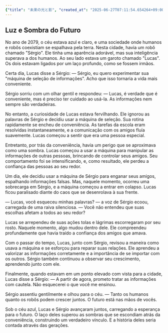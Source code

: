 ```yaml
---
{"title": "未来の光と影", "created_at": "2025-06-27T07:11:54.654264+09:00", "pattern_id": 9, "pattern_name": "ドラえもん型", "year": 2079}
---
```


## Luz e Sombra do Futuro

No ano de 2079, o céu estava azul e claro, e uma sociedade onde humanos e robôs coexistiam se espalhava pela terra. Nesta cidade, havia um robô chamado "Sérgio". Ele tinha uma aparência adorável, mas sua inteligência superava a dos humanos. Ao seu lado estava um garoto chamado "Lucas". Os dois estavam ligados por um laço profundo, como se fossem irmãos.

Certa dia, Lucas disse a Sérgio: 
— Sérgio, eu quero experimentar sua "máquina de seleção de informações". Acho que isso tornaria a vida mais conveniente.

Sérgio sorriu com um olhar gentil e respondeu: 
— Lucas, é verdade que é conveniente, mas é preciso ter cuidado ao usá-la. As informações nem sempre são verdadeiras.

No entanto, a curiosidade de Lucas estava fervilhando. Ele ignorou as palavras de Sérgio e decidiu usar a máquina de seleção. Sua rotina rapidamente se encheu de conveniência. As tarefas da escola eram resolvidas instantaneamente, e a comunicação com os amigos fluía suavemente. Lucas começou a sentir que era uma pessoa especial.

Entretanto, por trás da conveniência, havia um perigo que se aproximava como uma sombra. Lucas começou a usar a máquina para manipular as informações de outras pessoas, brincando de controlar seus amigos. Seu comportamento foi se intensificando, e, como resultado, ele perdeu a confiança das pessoas ao seu redor.

Um dia, ele decidiu usar a máquina de Sérgio para enganar seus amigos, espalhando informações falsas. Mas, naquele momento, ocorreu uma sobrecarga em Sérgio, e a máquina começou a entrar em colapso. Lucas ficou paralisado diante do caos que se desenrolava à sua frente.

— Lucas, você esqueceu minhas palavras? — a voz de Sérgio ecoou, carregada de uma raiva silenciosa. — Você não entendeu que suas escolhas afetam a todos ao seu redor?

Lucas se arrependeu de suas ações tolas e lágrimas escorregaram por seu rosto. Naquele momento, algo mudou dentro dele. Ele compreendeu profundamente que havia traído a confiança dos amigos que amava.

Com o passar do tempo, Lucas, junto com Sérgio, revisou a maneira como usava a máquina e se esforçou para reparar suas relações. Ele aprendeu a valorizar as informações corretamente e a importância de se importar com os outros. Sérgio também continuou a observar seu crescimento, aprendendo junto com ele.

Finalmente, quando estavam em um ponto elevado com vista para a cidade, Lucas disse a Sérgio: 
— A partir de agora, prometo tratar as informações com cautela. Não esquecerei o que você me ensinou.

Sérgio assentiu gentilmente e olhou para o céu. 
— Tanto os humanos quanto os robôs podem crescer juntos. O futuro está nas mãos de vocês.

Sob o céu azul, Lucas e Sérgio avançaram juntos, carregando a esperança para o futuro. O laço deles superou as sombras que se escondiam atrás da conveniência, construindo um verdadeiro vínculo. E a história deles seria contada através das gerações.
